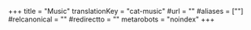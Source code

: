 +++
title = "Music"
translationKey = "cat-music"
#url = ""
#aliases = [""]
#relcanonical = ""
#redirectto = ""
metarobots = "noindex"
+++
